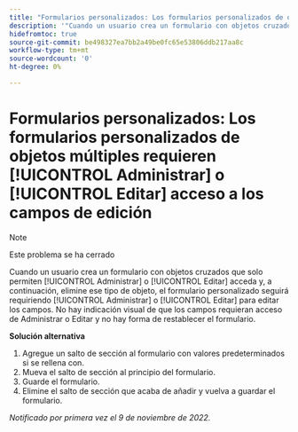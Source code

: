 ```yaml
---
title: "Formularios personalizados: Los formularios personalizados de objetos múltiples requieren el acceso Administrar o Editar para editar campos"
description: '"Cuando un usuario crea un formulario con objetos cruzados que solo permiten el acceso de Administrar o Editar y, a continuación, quita ese tipo de objeto, el formulario personalizado sigue requiriendo el acceso de Administrar o Editar para editar los campos. No hay indicación visual de que los campos requieran acceso de Administrar o Editar, y no hay forma de restablecer el formulario".'
hidefromtoc: true
source-git-commit: be498327ea7bb2a49be0fc65e53806ddb217aa8c
workflow-type: tm+mt
source-wordcount: '0'
ht-degree: 0%

---
```



# Formularios personalizados: Los formularios personalizados de objetos múltiples requieren [!UICONTROL Administrar] o [!UICONTROL Editar] acceso a los campos de edición

>[!NOTE]
>
>Este problema se ha cerrado

Cuando un usuario crea un formulario con objetos cruzados que solo permiten [!UICONTROL Administrar] o [!UICONTROL Editar] acceda y, a continuación, elimine ese tipo de objeto, el formulario personalizado seguirá requiriendo [!UICONTROL Administrar] o [!UICONTROL Editar] para editar los campos. No hay indicación visual de que los campos requieran acceso de Administrar o Editar y no hay forma de restablecer el formulario.

**Solución alternativa**

1. Agregue un salto de sección al formulario con valores predeterminados si se rellena con.
2. Mueva el salto de sección al principio del formulario.
3. Guarde el formulario.
4. Elimine el salto de sección que acaba de añadir y vuelva a guardar el formulario.

_Notificado por primera vez el 9 de noviembre de 2022._

